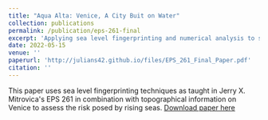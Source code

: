 ```yaml
---
title: "Aqua Alta: Venice, A City Buit on Water"
collection: publications
permalink: /publication/eps-261-final
excerpt: 'Applying sea level fingerprinting and numerical analysis to study sea level rise in one of the world's most vulnerable cities'
date: 2022-05-15
venue: ''
paperurl: 'http://julians42.github.io/files/EPS_261_Final_Paper.pdf'
citation: ''
---
```

This paper uses sea level fingerprinting techniques as taught in Jerry X. Mitrovica's EPS 261 in combination with topographical information on Venice to assess the risk posed by rising seas.
[Download paper here](http://julians42.github.io/files/EPS_261_Final_Paper.pdf)

<!-- Recommended citation: Your Name, You. (2015). "Paper Title Number 3." <i>Journal 1</i>. 1(3). -->